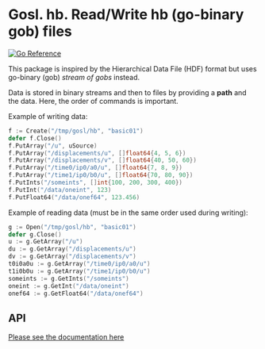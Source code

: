 # Gosl. hb. Read/Write hb (go-binary gob) files

[![Go Reference](https://pkg.go.dev/badge/github.com/cpmech/gosl/hb.svg)](https://pkg.go.dev/github.com/cpmech/gosl/hb)

This package is inspired by the Hierarchical Data File (HDF) format but uses go-binary (gob) _stream of gobs_ instead.

Data is stored in binary streams and then to files by providing a **path** and the data. Here, the order of commands is important.

Example of writing data:

```go
f := Create("/tmp/gosl/hb", "basic01")
defer f.Close()
f.PutArray("/u", uSource)
f.PutArray("/displacements/u", []float64{4, 5, 6})
f.PutArray("/displacements/v", []float64{40, 50, 60})
f.PutArray("/time0/ip0/a0/u", []float64{7, 8, 9})
f.PutArray("/time1/ip0/b0/u", []float64{70, 80, 90})
f.PutInts("/someints", []int{100, 200, 300, 400})
f.PutInt("/data/oneint", 123)
f.PutFloat64("/data/onef64", 123.456)
```

Example of reading data (must be in the same order used during writing):

```go
g := Open("/tmp/gosl/hb", "basic01")
defer g.Close()
u := g.GetArray("/u")
du := g.GetArray("/displacements/u")
dv := g.GetArray("/displacements/v")
t0i0a0u := g.GetArray("/time0/ip0/a0/u")
t1i0b0u := g.GetArray("/time1/ip0/b0/u")
someints := g.GetInts("/someints")
oneint := g.GetInt("/data/oneint")
onef64 := g.GetFloat64("/data/onef64")
```

## API

[Please see the documentation here](https://pkg.go.dev/github.com/cpmech/gosl/hb)
